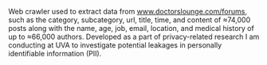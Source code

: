 Web crawler used to extract data from www.doctorslounge.com/forums, such as the category, subcategory, url, title, time, and content of ≈74,000 posts along with the name, age, job, email, location, and medical history of up to ≈66,000 authors. Developed as a part of privacy-related research I am conducting at UVA to investigate potential leakages in personally identifiable information (PII).
